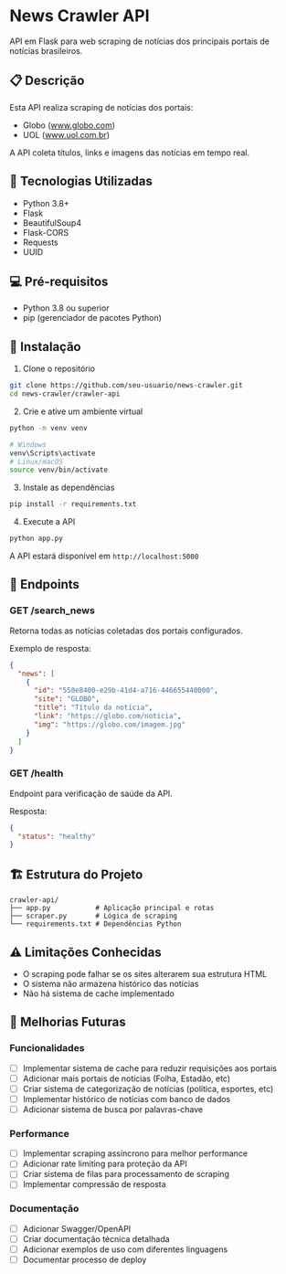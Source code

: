 # News Crawler API

API em Flask para web scraping de notícias dos principais portais de notícias brasileiros.

## 📋 Descrição

Esta API realiza scraping de notícias dos portais:
- Globo (www.globo.com)
- UOL (www.uol.com.br)

A API coleta títulos, links e imagens das notícias em tempo real.

## 🚀 Tecnologias Utilizadas

- Python 3.8+
- Flask
- BeautifulSoup4
- Flask-CORS
- Requests
- UUID

## 💻 Pré-requisitos

- Python 3.8 ou superior
- pip (gerenciador de pacotes Python)

## 🔧 Instalação

1. Clone o repositório
```bash
git clone https://github.com/seu-usuario/news-crawler.git
cd news-crawler/crawler-api
```

2. Crie e ative um ambiente virtual
```bash
python -m venv venv

# Windows
venv\Scripts\activate
# Linux/macOS
source venv/bin/activate
```

3. Instale as dependências
```bash
pip install -r requirements.txt
```

4. Execute a API
```bash
python app.py
```

A API estará disponível em `http://localhost:5000`

## 📍 Endpoints

### GET /search_news
Retorna todas as notícias coletadas dos portais configurados.

Exemplo de resposta:
```json
{
  "news": [
    {
      "id": "550e8400-e29b-41d4-a716-446655440000",
      "site": "GLOBO",
      "title": "Título da notícia",
      "link": "https://globo.com/noticia",
      "img": "https://globo.com/imagem.jpg"
    }
  ]
}
```

### GET /health
Endpoint para verificação de saúde da API.

Resposta:
```json
{
  "status": "healthy"
}
```

## 🏗️ Estrutura do Projeto

```
crawler-api/
├── app.py           # Aplicação principal e rotas
├── scraper.py       # Lógica de scraping
└── requirements.txt # Dependências Python
```

## ⚠️ Limitações Conhecidas

- O scraping pode falhar se os sites alterarem sua estrutura HTML
- O sistema não armazena histórico das notícias
- Não há sistema de cache implementado

## 🚀 Melhorias Futuras

### Funcionalidades
- [ ] Implementar sistema de cache para reduzir requisições aos portais
- [ ] Adicionar mais portais de notícias (Folha, Estadão, etc)
- [ ] Criar sistema de categorização de notícias (política, esportes, etc)
- [ ] Implementar histórico de notícias com banco de dados
- [ ] Adicionar sistema de busca por palavras-chave

### Performance
- [ ] Implementar scraping assíncrono para melhor performance
- [ ] Adicionar rate limiting para proteção da API
- [ ] Criar sistema de filas para processamento de scraping
- [ ] Implementar compressão de resposta

### Documentação
- [ ] Adicionar Swagger/OpenAPI
- [ ] Criar documentação técnica detalhada
- [ ] Adicionar exemplos de uso com diferentes linguagens
- [ ] Documentar processo de deploy
